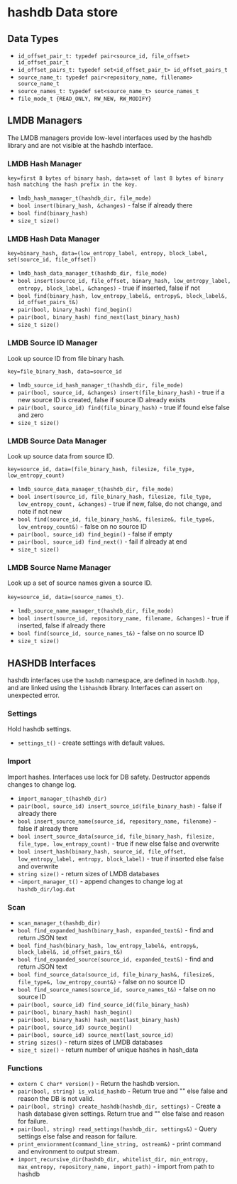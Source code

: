 # hashdb Data store

## Data Types
* `id_offset_pair_t: typedef pair<source_id, file_offset> id_offset_pair_t`
* `id_offset_pairs_t: typedef set<id_offset_pair_t> id_offset_pairs_t`
* `source_name_t: typedef pair<repository_name, fillename> source_name_t`
* `source_names_t: typedef set<source_name_t> source_names_t`
* `file_mode_t {READ_ONLY, RW_NEW, RW_MODIFY}`

## LMDB Managers
The LMDB managers provide low-level interfaces used by the hashdb library and are not visible at the hashdb interface.

### LMDB Hash Manager
`key=first 8 bytes of binary hash, data=set of last 8 bytes of binary hash matching the hash prefix in the key.`

* `lmdb_hash_manager_t(hashdb_dir, file_mode)`
* `bool insert(binary_hash, &changes)` - false if already there
* `bool find(binary_hash)`
* `size_t size()`

### LMDB Hash Data Manager
`key=binary_hash, data=(low_entropy_label, entropy, block_label, set(source_id, file_offset))`

* `lmdb_hash_data_manager_t(hashdb_dir, file_mode)`
* `bool insert(source_id, file_offset, binary_hash, low_entropy_label, entropy, block_label, &changes)` - true if inserted, false if not
* `bool find(binary_hash, low_entropy_label&, entropy&, block_label&, id_offset_pairs_t&)`
* `pair(bool, binary_hash) find_begin()`
* `pair(bool, binary_hash) find_next(last_binary_hash)`
* `size_t size()`

### LMDB Source ID Manager
Look up source ID from file binary hash.

`key=file_binary_hash, data=source_id`

* `lmdb_source_id_hash_manager_t(hashdb_dir, file_mode)`
* `pair(bool, source_id, &changes) insert(file_binary_hash)` - true if a new source ID is created, false if source ID already exists
* `pair(bool, source_id) find(file_binary_hash)` - true if found else false and zero
* `size_t size()`

### LMDB Source Data Manager
Look up source data from source ID.

`key=source_id, data=(file_binary_hash, filesize, file_type, low_entropy_count)`

* `lmdb_source_data_manager_t(hashdb_dir, file_mode)`
* `bool insert(source_id, file_binary_hash, filesize, file_type, low_entropy_count, &changes)` - true if new, false, do not change, and note if not new
* `bool find(source_id, file_binary_hash&, filesize&, file_type&, low_entropy_count&)` - false on no source ID
* `pair(bool, source_id) find_begin()` - false if empty
* `pair(bool, source_id) find_next()` - fail if already at end
* `size_t size()`

### LMDB Source Name Manager
Look up a set of source names given a source ID.

`key=source_id, data=(source_names_t)`.

* `lmdb_source_name_manager_t(hashdb_dir, file_mode)`
* `bool insert(source_id, repository_name, filename, &changes)` - true if inserted, false if already there
* `bool find(source_id, source_names_t&)` - false on no source ID
* `size_t size()`

## HASHDB Interfaces
hashdb interfaces use the `hashdb` namespace, are defined in `hashdb.hpp`, and are linked using the `libhashdb` library.  Interfaces can assert on unexpected error.

### Settings
Hold hashdb settings.

* `settings_t()` - create settings with default values.

### Import
Import hashes.  Interfaces use lock for DB safety.  Destructor appends changes to change log.

* `import_manager_t(hashdb_dir)`
* `pair(bool, source_id) insert_source_id(file_binary_hash)` - false if already there
* `bool insert_source_name(source_id, repository_name, filename)` - false if already there
* `bool insert_source_data(source_id, file_binary_hash, filesize, file_type, low_entropy_count)` - true if new else false and overwrite
* `bool insert_hash(binary_hash, source_id, file_offset, low_entropy_label, entropy, block_label)` - true if inserted else false and overwrite
* `string size()` - return sizes of LMDB databases
* `~import_manager_t()` - append changes to change log at `hashdb_dir/log.dat`

### Scan
* `scan_manager_t(hashdb_dir)`
* `bool find_expanded_hash(binary_hash, expanded_text&)` - find and return JSON text
* `bool find_hash(binary_hash, low_entropy_label&, entropy&, block_label&, id_offset_pairs_t&)`
* `bool find_expanded_source(source_id, expanded_text&)` - find and return JSON text
* `bool find_source_data(source_id, file_binary_hash&, filesize&, file_type&, low_entropy_count&)` - false on no source ID
* `bool find_source_names(source_id, source_names_t&)` - false on no source ID
* `pair(bool, source_id) find_source_id(file_binary_hash)`
* `pair(bool, binary_hash) hash_begin()`
* `pair(bool, binary_hash) hash_next(last_binary_hash)`
* `pair(bool, source_id) source_begin()`
* `pair(bool, source_id) source_next(last_source_id)`
* `string sizes()` - return sizes of LMDB databases
* `size_t size()` - return number of unique hashes in hash_data

### Functions
* `extern C char* version()` - Return the hashdb version.
* `pair(bool, string) is_valid_hashdb` - Return true and "" else false and reason the DB is not valid.
* `pair(bool, string) create_hashdb(hashdb_dir, settings)` - Create a hash database given settings.  Return true and "" else false and reason for failure.
* `pair(bool, string) read_settings(hashdb_dir, settings&)` - Query settings else false and reason for failure.
* `print_enviornment(command_line_string, ostream&)` - print command and environment to output stream.
* `import_recursive_dir(hashdb_dir, whitelist_dir, min_entropy, max_entropy, repository_name, import_path)` - import from path to hashdb

